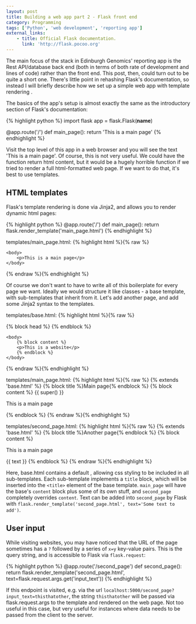 ```yaml
---
layout: post
title: Building a web app part 2 - Flask front end
category: Programming
tags: ['Python', 'web development', 'reporting app']
external_links:
    - title: Official Flask documentation.
      link: 'http://flask.pocoo.org'
---
```


The main focus of the stack in Edinburgh Genomics' reporting app is the Rest API/database back end (both in terms of both rate of development and lines of code) rather than the front end. This post, then, could turn out to be quite a short one. There's little point in rehashing Flask's documentation, so instead I will briefly describe how we set up a simple web app with template rendering .

The basics of the app's setup is almost exactly the same as the introductory section of Flask's documentation:

{% highlight python %}
import flask
app = flask.Flask(__name__)

@app.route('/')
def main_page():
    return 'This is a main page'
{% endhighlight %}

Visit the top level of this app in a web browser and you will see the text 'This is a main page'. Of course, this is not very useful. We could have the function return html content, but it would be a hugely horrible function if we tried to render a full html-formatted web page. If we want to do that, it's best to use templates.

## HTML templates

Flask's template rendering is done via Jinja2, and allows you to render dynamic html pages:

{% highlight python %}
@app.route('/')
def main_page():
    return flask.render_template('main_page.html')
{% endhighlight %}

templates/main_page.html:
{% highlight html %}{% raw %}
<!DOCTYPE html>
<html lang="en">
    <head>
        <title>Main page</title>
    </head>

    <body>
        <p>This is a main page</p>
    </body>
</html>
{% endraw %}{% endhighlight %}

Of course we don't want to have to write all of this boilerplate for every page we want. Ideally we would structure it like classes - a base template, with sub-templates that inherit from it. Let's add another page, and add some Jinja2 syntax to the templates.

templates/base.html:
{% highlight html %}{% raw %}
<!DOCTYPE html>
<html lang="en">
    <head>
        {% block head %}
        <!-- some css styling -->
        <title>{% block title %}{% endblock %} - web page</title>
        {% endblock %}
    </head>

    <body>
        {% block content %}
        <p>This is a website</p>
        {% endblock %}
    </body>
</html>
{% endraw %}{% endhighlight %}

templates/main_page.html:
{% highlight html %}{% raw %}
{% extends 'base.html' %}
{% block title %}Main page{% endblock %}
{% block content %}
    {{ super() }}
    <p>This is a main page</p>
{% endblock %}
{% endraw %}{% endhighlight %}

templates/second_page.html:
{% highlight html %}{% raw %}
{% extends 'base.html' %}
{% block title %}Another page{% endblock %}
{% block content %}
    <p>This is a main page</p>
    {{ text }}
{% endblock %}
{% endraw %}{% endhighlight %}

Here, base.html contains a default <head>, allowing css styling to be included in all sub-templates. Each sub-template implements a `title` block, which will be inserted into the `<title>` element of the base template. `main_page` will have the base's `content` block plus some of its own stuff, and `second_page` completely overrides `content`. Text can be added into `second_page` by Flask with `flask.render_template('second_page.html', text='Some text to add')`.

## User input
While visiting websites, you may have noticed that the URL of the page sometimes has a `?` followed by a series of `x=y` key-value pairs. This is the query string, and is accessible to Flask via `flask.request`:

{% highlight python %}
@app.route('/second_page')
def second_page():
    return flask.render_template('second_page.html', text=flask.request.args.get('input_text'))
{% endhighlight %}

If this endpoint is visited, e.g. via the url `localhost:5000/second_page?input_text=thisthatother`, the string `thisthatother` will be passed via flask.request.args to the template and rendered on the web page. Not too useful in this case, but very useful for instances where data needs to be passed from the client to the server.
